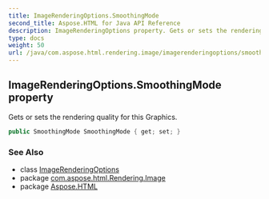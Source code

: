 ```yaml
---
title: ImageRenderingOptions.SmoothingMode
second_title: Aspose.HTML for Java API Reference
description: ImageRenderingOptions property. Gets or sets the rendering quality for this Graphics
type: docs
weight: 50
url: /java/com.aspose.html.rendering.image/imagerenderingoptions/smoothingmode/
---
```

## ImageRenderingOptions.SmoothingMode property

Gets or sets the rendering quality for this Graphics.

```java
public SmoothingMode SmoothingMode { get; set; }
```

### See Also

* class [ImageRenderingOptions](../)
* package [com.aspose.html.Rendering.Image](../../imagerenderingoptions/)
* package [Aspose.HTML](../../../)
